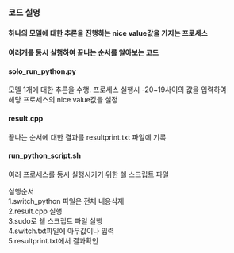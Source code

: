 ### 코드 설명<br>
#### 하나의 모델에 대한 추론을 진행하는 nice value값을 가지는 프로세스<br> 
#### 여러개를 동시 실행하여 끝나는 순서를 알아보는 코드<br>

#### solo_run_python.py<br> 
모델 1개에 대한 추론을 수행. 프로세스 실행시 -20~19사이의 값을 입력하여<br> 
해당 프로세스의 nice value값을 설정<br>
#### result.cpp<br> 
끝나는 순서에 대한 결과를 resultprint.txt 파일에 기록<br>
#### run_python_script.sh<br> 
여러 프로세스를 동시 실행시키기 위한 쉘 스크립트 파일<br>

실행순서<br>
1.switch_python 파일은 전체 내용삭제<br>
2.result.cpp 실행<br>
3.sudo로 쉘 스크립트 파일 실행<br>
4.switch.txt파일에 아무값이나 입력<br>
5.resultprint.txt에서 결과확인<br>
